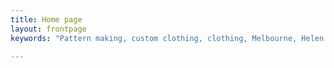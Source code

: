 ```yaml
---
title: Home page
layout: frontpage
keywords: "Pattern making, custom clothing, clothing, Melbourne, Helen Aldred, design"

---
```

<div class="container justify-content-center">
<div class="row">
<div class="col">
</div><!-- end outer col -->
</div><!-- end outer row -->
</div><!-- end container -->

